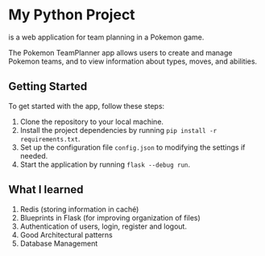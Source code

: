 # My Python Project

 is a web application for team planning in a Pokemon game.

The Pokemon TeamPlanner app allows users to create and manage Pokemon teams, and to view information about types, moves, and abilities.

## Getting Started

To get started with the app, follow these steps:

1. Clone the repository to your local machine.
2. Install the project dependencies by running `pip install -r requirements.txt`.
3. Set up the configuration file `config.json` to modifying the settings if needed.
4. Start the application by running `flask --debug run`.

## What I learned

1. Redis (storing information in caché)
2. Blueprints in Flask (for improving organization of files)
3. Authentication of users, login, register and logout.
4. Good Architectural patterns
5. Database Management


